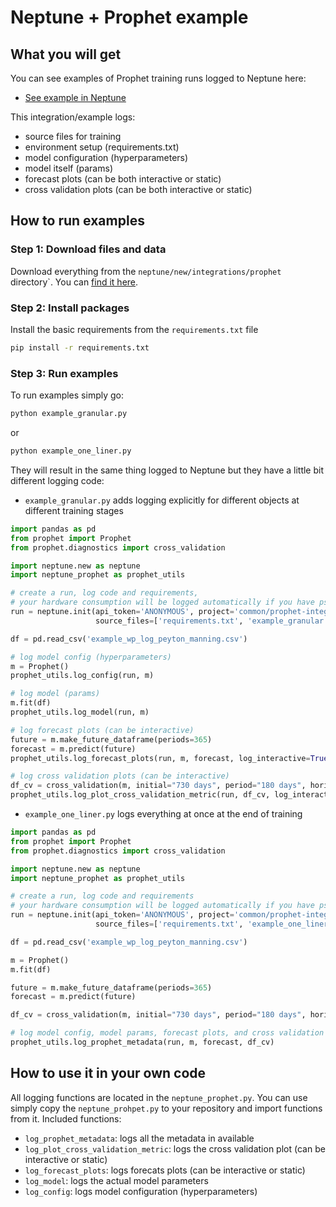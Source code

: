 # Neptune + Prophet example

## What you will get

You can see examples of Prophet training runs logged to Neptune here:

*  [See example in Neptune](https://app.neptune.ai/o/common/org/prophet-integration/e/PROP-7/all?path=plots)

This integration/example logs:
* source files for training
* environment setup (requirements.txt)
* model configuration (hyperparameters)
* model itself (params)
* forecast plots (can be both interactive or static)
* cross validation plots (can be both interactive or static)

## How to run examples

### Step 1: Download files and data
 
Download everything from the ``neptune/new/integrations/prophet`` directory`.
You can [find it here](https://github.com/neptune-ai/neptune-client/tree/integration/prophet/neptune/new/integrations/prophet).

### Step 2: Install packages

Install the basic requirements from the ``requirements.txt`` file

```bash
pip install -r requirements.txt
```

### Step 3: Run examples

To run examples simply go:

```bash
python example_granular.py
```

or 

```bash
python example_one_liner.py
```

They will result in the same thing logged to Neptune but they have a little bit different logging code:

* ``example_granular.py`` adds logging explicitly for different objects at different training stages

```python
import pandas as pd
from prophet import Prophet
from prophet.diagnostics import cross_validation

import neptune.new as neptune
import neptune_prophet as prophet_utils

# create a run, log code and requirements,
# your hardware consumption will be logged automatically if you have psutil installed
run = neptune.init(api_token='ANONYMOUS', project='common/prophet-integration',
                   source_files=['requirements.txt', 'example_granular.py'])

df = pd.read_csv('example_wp_log_peyton_manning.csv')

# log model config (hyperparameters)
m = Prophet()
prophet_utils.log_config(run, m)

# log model (params)
m.fit(df)
prophet_utils.log_model(run, m)

# log forecast plots (can be interactive)
future = m.make_future_dataframe(periods=365)
forecast = m.predict(future)
prophet_utils.log_forecast_plots(run, m, forecast, log_interactive=True)

# log cross validation plots (can be interactive)
df_cv = cross_validation(m, initial="730 days", period="180 days", horizon="365 days")
prophet_utils.log_plot_cross_validation_metric(run, df_cv, log_interactive=True)

```

* ``example_one_liner.py`` logs everything at once at the end of training

```python
import pandas as pd
from prophet import Prophet
from prophet.diagnostics import cross_validation

import neptune.new as neptune
import neptune_prophet as prophet_utils

# create a run, log code and requirements
# your hardware consumption will be logged automatically if you have psutil installed
run = neptune.init(api_token='ANONYMOUS', project='common/prophet-integration',
                   source_files=['requirements.txt', 'example_one_liner.py'])

df = pd.read_csv('example_wp_log_peyton_manning.csv')

m = Prophet()
m.fit(df)

future = m.make_future_dataframe(periods=365)
forecast = m.predict(future)

df_cv = cross_validation(m, initial="730 days", period="180 days", horizon="365 days")

# log model config, model params, forecast plots, and cross validation plots
prophet_utils.log_prophet_metadata(run, m, forecast, df_cv)
```

## How to use it in your own code

All logging functions are located in the ``neptune_prophet.py``.
You can use simply copy the ``neptune_prohpet.py`` to your repository and import functions from it. 
Included functions:
* ``log_prophet_metadata``: logs all the metadata in available 
* ``log_plot_cross_validation_metric``: logs the cross validation plot (can be interactive or static)
* ``log_forecast_plots``: logs forecats plots (can be interactive or static)
* ``log_model``: logs the actual model parameters
* ``log_config``: logs model configuration (hyperparameters)